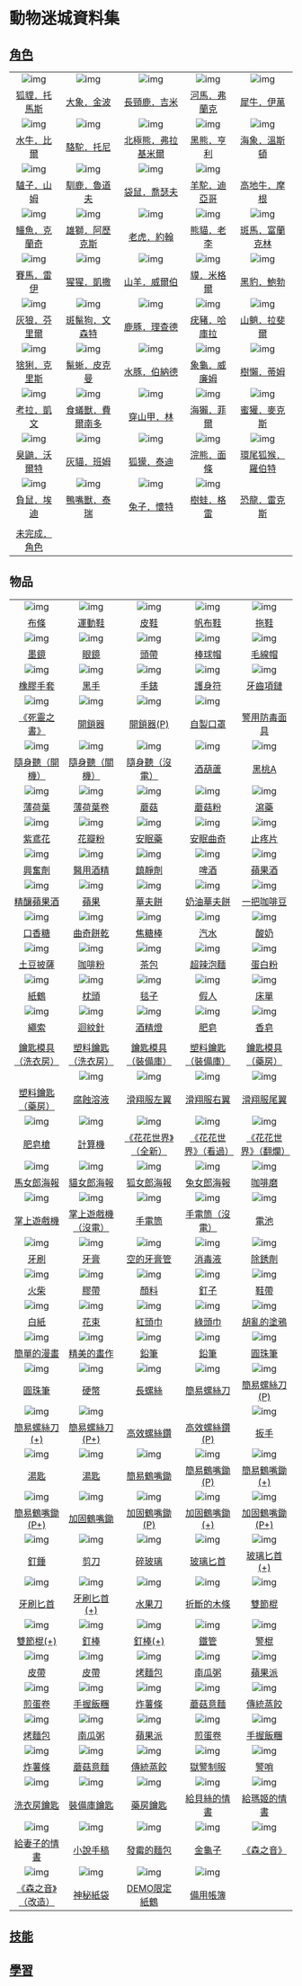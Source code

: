 # 動物迷城資料集

## [角色](角色一覽.md)

||||||
|:--:|:--:|:--:|:--:|:--:|
|![img](images/fox.png)|![img](images/elephant.png)|![img](images/giraffe.png)|![img](images/hippopotamus.png)|![img](images/rhinoceros.png)|
|[狐貍．托馬斯](狐貍．托馬斯.md)|[大象．金波](大象．金波.md)|[長頸鹿．吉米](長頸鹿．吉米.md)|[河馬．弗蘭克](河馬．弗蘭克.md)|[犀牛．伊萬](犀牛．伊萬.md)|
|![img](images/AfricanBuffalo.png)|![img](images/camel.png)|![img](images/PolarBear.png)|![img](images/BlackBear.png)|![img](images/walrus.png)|
|[水牛．比爾](水牛．比爾.md)|[駱駝．托尼](駱駝．托尼.md)|[北極熊．弗拉基米爾](北極熊．弗拉基米爾.md)|[黑熊．亨利](黑熊．亨利.md)|[海象．溫斯頓](海象．溫斯頓.md)|
|![img](images/donkey.png)|![img](images/reindeer.png)|![img](images/kangaroo.png)|![img](images/Alpaca.png)||
|[驢子．山姆](驢子．山姆.md)|[馴鹿．魯道夫](馴鹿．魯道夫.md)|[袋鼠．喬瑟夫](袋鼠．喬瑟夫.md)|[羊駝．迪亞哥](羊駝．迪亞哥.md)|[高地牛．摩根](高地牛．摩根.md)|
|![img](images/crocodile.png)|![img](images/lion.png)|![img](images/tiger.png)|![img](images/panda.png)|![img](images/zebra.png)|
|[鱷魚．克蘭奇](鱷魚．克蘭奇.md)|[雄獅．阿歷克斯](雄獅．阿歷克斯.md)|[老虎．約翰](老虎．約翰.md)|[熊貓．老李](熊貓．老李.md)|[斑馬．富蘭克林](斑馬．富蘭克林.md)|
|![img](images/horse.png)|![img](images/chimpanzee.png)|![img](images/goat.png)|![img](images/tapir.png)|![img](images/BlackPanther.png)|
|[賽馬．雷伊](賽馬．雷伊.md)|[猩猩．凱撒](猩猩．凱撒.md)|[山羊．威爾伯](山羊．威爾伯.md)|[貘．米格爾](貘．米格爾.md)|[黑豹．鮑勃](黑豹．鮑勃.md)|
|![img](images/Wolf.png)|![img](images/SpottedHyaena.png)|![img](images/DeerDolphin.png)|![img](images/Warthog.png)|![img](images/Mandrill.png)|
|[灰狼．芬里爾](灰狼．芬里爾.md)|[斑鬣狗．文森特](斑鬣狗．文森特.md)|[鹿豚．理查德](鹿豚．理查德.md)|[疣豬．哈庫拉](疣豬．哈庫拉.md)|[山魈．拉斐爾](山魈．拉斐爾.md)|
|![img](images/Lynx.png)|![img](images/MarineIguana.png)|![img](images/Capybara.png)|![img](images/Tortoise.png)|![img](images/sloth.png)|
|[猞猁．克里斯](猞猁．克里斯.md)|[鬣蜥．皮克曼](鬣蜥．皮克曼.md)|[水豚．伯納德](水豚．伯納德.md)|[象龜．威廉姆](象龜．威廉姆.md)|[樹懶．蒂姆](樹懶．蒂姆.md)|
|![img](images/Koala.png)|![img](images/Anteater.png)|![img](images/pangolin.png)|![img](images/SeaOtter.png)|![img](images/HoneyBadger.png)|
|[考拉．凱文](考拉．凱文.md)|[食蟻獸．費爾南多](食蟻獸．費爾南多.md)|[穿山甲．林](穿山甲．林.md)|[海獺．菲爾](海獺．菲爾.md)|[蜜獾．麥克斯](蜜獾．麥克斯.md)|
|![img](images/skunk.png)|![img](images/cat.png)|![img](images/meerkat.png)|![img](images/Raccoon.png)|![img](images/RingTailedLemur.png)|
|[臭鼬．沃爾特](臭鼬．沃爾特.md)|[灰貓．班姆](灰貓．班姆.md)|[狐獴．泰迪](狐獴．泰迪.md)|[浣熊．面條](浣熊．面條.md)|[環尾狐猴．羅伯特](環尾狐猴．羅伯特.md)|
|![img](images/Possum.png)|![img](images/platypus.png)|![img](images/rabbit.png)|![img](images/Treefrog.png)||
|[負鼠．埃迪](負鼠．埃迪.md)|[鴨嘴獸．泰瑞](鴨嘴獸．泰瑞.md)|[兔子．懷特](兔子．懷特.md)|[樹蛙．格雷](樹蛙．格雷.md)|[恐龍．雷克斯](恐龍．雷克斯.md)|
||||||
|[未完成．角色](未完成．角色.md)|||||


## 物品

||||||
|:--:|:--:|:--:|:--:|:--:|
|![img](images/item_pic_BT.png)|![img](images/item_pic_QX.png)|![img](images/item_pic_PX.png)|![img](images/item_pic_FBX.png)|![img](images/item_pic_TX.png)|
|[布條](道具.md#布條)|[運動鞋](道具.md#運動鞋)|[皮鞋](道具.md#皮鞋)|[帆布鞋](道具.md#帆布鞋)|[拖鞋](道具.md#拖鞋)|
|![img](images/item_pic_TYJ.png)|![img](images/item_pic_JSYJ.png)|![img](images/item_pic_YDTD.png)|![img](images/item_pic_BQM.png)|![img](images/item_pic_MXM.png)|
|[墨鏡](道具.md#墨鏡)|[眼鏡](道具.md#眼鏡)|[頭帶](道具.md#頭帶)|[棒球帽](道具.md#棒球帽)|[毛線帽](道具.md#毛線帽)|
|![img](images/item_pic_XJST.png)|![img](images/item_pic_HS.png)|![img](images/item_pic_DZB.png)|![img](images/item_pic_HYHSF.png)|![img](images/item_pic_YCXL.png)|
|[橡膠手套](道具.md#橡膠手套)|[黑手](道具.md#黑手)|[手錶](道具.md#手錶)|[護身符](道具.md#護身符)|[牙齒項鏈](道具.md#牙齒項鏈)|
|![img](images/item_pic_SLZS.png)|![img](images/item_pic_KSQ.png)|![img](images/item_pic_KSQ.png)|![img](images/item_pic_ZZKZ.png)||
|[《死靈之書》](道具.md#《死靈之書》)|[開鎖器](道具.md#開鎖器)|[開鎖器(P)](道具.md#開鎖器(P))|[自製口罩](道具.md#自製口罩)|[警用防毒面具](道具.md#警用防毒面具)|
|![img](images/item_pic_SST.png)|![img](images/item_pic_SST.png)|![img](images/item_pic_SST.png)|![img](images/item_pic_JHL.png)|![img](images/item_pic_HTA.png)|
|[隨身聽（開機）](道具.md#隨身聽（開機）)|[隨身聽（關機）](道具.md#隨身聽（關機）)|[隨身聽（沒電）](道具.md#隨身聽（沒電）)|[酒葫蘆](道具.md#酒葫蘆)|[黑桃A](道具.md#黑桃A)|
|![img](images/item_pic_BHY.png)|![img](images/item_pic_BHYJ.png)|![img](images/item_pic_HMG.png)|![img](images/item_pic_MGF.png)|![img](images/item_pic_XY.png)|
|[薄荷葉](道具.md#薄荷葉)|[薄荷葉卷](道具.md#薄荷葉卷)|[蘑菇](道具.md#蘑菇)|[蘑菇粉](道具.md#蘑菇粉)|[瀉藥](道具.md#瀉藥)|
|![img](images/item_pic_WYH.png)|![img](images/item_pic_HBF.png)|![img](images/item_pic_AMY.png)|![img](images/item_pic_AMQQ.png)|![img](images/item_pic_ZTP.png)|
|[紫鳶花](道具.md#紫鳶花)|[花瓣粉](道具.md#花瓣粉)|[安眠藥](道具.md#安眠藥)|[安眠曲奇](道具.md#安眠曲奇)|[止疼片](道具.md#止疼片)|
|![img](images/item_pic_XFJ.png)|![img](images/item_pic_YYJJ.png)|![img](images/item_pic_ZJJ.png)|![img](images/item_pic_PJ.png)|![img](images/item_pic_PGJ.png)|
|[興奮劑](道具.md#興奮劑)|[醫用酒精](道具.md#醫用酒精)|[鎮靜劑](道具.md#鎮靜劑)|[啤酒](道具.md#啤酒)|[蘋果酒](道具.md#蘋果酒)|
|![img](images/item_pic_JNPGJ.png)|![img](images/item_pic_PG.png)|![img](images/item_pic_HFB.png)|![img](images/item_pic_NYHFB.png)|![img](images/item_pic_YBKFD.png)|
|[精釀蘋果酒](道具.md#精釀蘋果酒)|[蘋果](道具.md#蘋果)|[華夫餅](道具.md#華夫餅)|[奶油華夫餅](道具.md#奶油華夫餅)|[一把咖啡豆](道具.md#一把咖啡豆)|
|![img](images/item_pic_KXT.png)|![img](images/item_pic_QQBG.png)|![img](images/item_pic_QKL.png)|![img](images/item_pic_QS2.png)|![img](images/item_pic_SN.png)|
|[口香糖](道具.md#口香糖)|[曲奇餅乾](道具.md#曲奇餅乾)|[焦糖棒](道具.md#焦糖棒)|[汽水](道具.md#汽水)|[酸奶](道具.md#酸奶)|
|![img](images/item_pic_TDPS.png)|![img](images/item_pic_KFF.png)|![img](images/item_pic_CB.png)|![img](images/item_pic_PBM.png)|![img](images/item_pic_DBF.png)|
|[土豆披薩](道具.md#土豆披薩)|[咖啡粉](道具.md#咖啡粉)|[茶包](道具.md#茶包)|[超辣泡麵](道具.md#超辣泡麵)|[蛋白粉](道具.md#蛋白粉)|
|![img](images/item_pic_ZH.png)|![img](images/item_pic_ZT.png)|![img](images/item_pic_TZ.png)|![img](images/item_pic_ZSJR.png)|![img](images/item_pic_CD.png)|
|[紙鶴](道具.md#紙鶴)|[枕頭](道具.md#枕頭)|[毯子](道具.md#毯子)|[假人](道具.md#假人)|[床單](道具.md#床單)|
|![img](images/item_pic_SS.png)|![img](images/item_pic_HXZ.png)|![img](images/item_pic_JJD.png)|![img](images/item_pic_FZ.png)|![img](images/item_pic_XZ.png)|
|[繩索](道具.md#繩索)|[迴紋針](道具.md#迴紋針)|[酒精燈](道具.md#酒精燈)|[肥皂](道具.md#肥皂)|[香皂](道具.md#香皂)|
||||||
|[鑰匙模具（洗衣房）](道具.md#鑰匙模具（洗衣房）)|[塑料鑰匙（洗衣房）](道具.md#塑料鑰匙（洗衣房）)|[鑰匙模具（裝備庫）](道具.md#鑰匙模具（裝備庫）)|[塑料鑰匙（裝備庫）](道具.md#塑料鑰匙（裝備庫）)|[鑰匙模具（藥房）](道具.md#鑰匙模具（藥房）)|
||![img](images/item_pic_FSRY.png)|![img](images/item_pic_HXFZY.png)|![img](images/item_pic_HXFYY.png)|![img](images/item_pic_HXFWY.png)|
|[塑料鑰匙（藥房）](道具.md#塑料鑰匙（藥房）)|[腐蝕溶液](道具.md#腐蝕溶液)|[滑翔服左翼](道具.md#滑翔服左翼)|[滑翔服右翼](道具.md#滑翔服右翼)|[滑翔服尾翼](道具.md#滑翔服尾翼)|
|![img](images/item_pic_FZQ.png)|![img](images/item_pic_JSQ.png)|![img](images/item_pic_HHSJQXD.png)|![img](images/item_pic_HHSJKGD.png)|![img](images/item_pic_HHSJFLD.png)|
|[肥皂槍](道具.md#肥皂槍)|[計算機](道具.md#計算機)|[《花花世界》（全新）](道具.md#《花花世界》（全新）)|[《花花世界》（看過）](道具.md#《花花世界》（看過）)|[《花花世界》（翻爛）](道具.md#《花花世界》（翻爛）)|
|![img](images/item_pic_MNLHB.png)|![img](images/item_pic_MNLHB2.png)|![img](images/item_pic_HNLHB.png)|![img](images/item_pic_TNLHB.png)|![img](images/item_pic_KFM.png)|
|[馬女郎海報](道具.md#馬女郎海報)|[貓女郎海報](道具.md#貓女郎海報)|[狐女郎海報](道具.md#狐女郎海報)|[兔女郎海報](道具.md#兔女郎海報)|[咖啡磨](道具.md#咖啡磨)|
|![img](images/item_pic_ZSYXJ.png)|![img](images/item_pic_ZSYXJ.png)|![img](images/item_pic_SDT.png)|![img](images/item_pic_SDT.png)|![img](images/item_pic_DC.png)|
|[掌上遊戲機](道具.md#掌上遊戲機)|[掌上遊戲機（沒電）](道具.md#掌上遊戲機（沒電）)|[手電筒](道具.md#手電筒)|[手電筒（沒電）](道具.md#手電筒（沒電）)|[電池](道具.md#電池)|
|![img](images/item_pic_YS.png)|![img](images/item_pic_YG.png)|![img](images/item_pic_KDYGG.png)|![img](images/item_pic_XDY.png)|![img](images/item_pic_CXJ.png)|
|[牙刷](道具.md#牙刷)|[牙膏](道具.md#牙膏)|[空的牙膏管](道具.md#空的牙膏管)|[消毒液](道具.md#消毒液)|[除銹劑](道具.md#除銹劑)|
|![img](images/item_pic_HC.png)|![img](images/item_pic_JD.png)|![img](images/item_pic_YL.png)|![img](images/item_pic_DZ.png)|![img](images/item_pic_XD.png)|
|[火柴](道具.md#火柴)|[膠帶](道具.md#膠帶)|[顏料](道具.md#顏料)|[釘子](道具.md#釘子)|[鞋帶](道具.md#鞋帶)|
|![img](images/item_pic_BZ.png)|![img](images/item_pic_HS2.png)|![img](images/item_pic_HTJ.png)|![img](images/item_pic_LTJ.png)|![img](images/item_pic_HLDTY.png)|
|[白紙](道具.md#白紙)|[花束](道具.md#花束)|[紅頭巾](道具.md#紅頭巾)|[綠頭巾](道具.md#綠頭巾)|[胡亂的塗鴉](道具.md#胡亂的塗鴉)|
|![img](images/item_pic_JDDMH.png)|![img](images/item_pic_JMDHZ.png)|![img](images/item_pic_QB.png)|![img](images/item_pic_QB.png)|![img](images/item_pic_YZB.png)|
|[簡單的漫畫](道具.md#簡單的漫畫)|[精美的畫作](道具.md#精美的畫作)|[鉛筆](道具.md#鉛筆)|[鉛筆](道具.md#鉛筆)|[圓珠筆](道具.md#圓珠筆)|
|![img](images/item_pic_YZB.png)|![img](images/item_pic_YB.png)|![img](images/item_pic_CLS.png)|![img](images/item_pic_JYLSD.png)|![img](images/item_pic_JYLSD.png)|
|[圓珠筆](道具.md#圓珠筆)|[硬幣](道具.md#硬幣)|[長螺絲](道具.md#長螺絲)|[簡易螺絲刀](道具.md#簡易螺絲刀)|[簡易螺絲刀(P)](道具.md#簡易螺絲刀(P))|
|![img](images/item_pic_JYLSD.png)|![img](images/item_pic_JYLSD.png)|||![img](images/item_pic_BS.png)|
|[簡易螺絲刀(+)](道具.md#簡易螺絲刀(+))|[簡易螺絲刀(P+)](道具.md#簡易螺絲刀(P+))|[高效螺絲鑽](道具.md#高效螺絲鑽)|[高效螺絲鑽(P)](道具.md#高效螺絲鑽(P))|[扳手](道具.md#扳手)|
|![img](images/item_pic_TC.png)|![img](images/item_pic_TC.png)|![img](images/item_pic_JYHZC.png)|![img](images/item_pic_JYHZC.png)|![img](images/item_pic_JYHZC.png)|
|[湯匙](道具.md#湯匙)|[湯匙](道具.md#湯匙)|[簡易鶴嘴鋤](道具.md#簡易鶴嘴鋤)|[簡易鶴嘴鋤(P)](道具.md#簡易鶴嘴鋤(P))|[簡易鶴嘴鋤(+)](道具.md#簡易鶴嘴鋤(+))|
|![img](images/item_pic_JYHZC.png)|![img](images/item_pic_JGHZC.png)|![img](images/item_pic_JGHZC.png)|![img](images/item_pic_JGHZC.png)|![img](images/item_pic_JGHZC.png)|
|[簡易鶴嘴鋤(P+)](道具.md#簡易鶴嘴鋤(P+))|[加固鶴嘴鋤](道具.md#加固鶴嘴鋤)|[加固鶴嘴鋤(P)](道具.md#加固鶴嘴鋤(P))|[加固鶴嘴鋤(+)](道具.md#加固鶴嘴鋤(+))|[加固鶴嘴鋤(P+)](道具.md#加固鶴嘴鋤(P+))|
|![img](images/item_pic_DC2.png)|![img](images/item_pic_JD2.png)|![img](images/item_pic_SBL.png)|![img](images/item_pic_BLBS.png)|![img](images/item_pic_BLBS.png)|
|[釘錘](道具.md#釘錘)|[剪刀](道具.md#剪刀)|[碎玻璃](道具.md#碎玻璃)|[玻璃匕首](道具.md#玻璃匕首)|[玻璃匕首(+)](道具.md#玻璃匕首(+))|
|![img](images/item_pic_YSBS.png)|![img](images/item_pic_YSBS.png)|![img](images/item_pic_SGD.png)|![img](images/item_pic_ZDDMT.png)|![img](images/item_pic_BLBS.png)|
|[牙刷匕首](道具.md#牙刷匕首)|[牙刷匕首(+)](道具.md#牙刷匕首(+))|[水果刀](道具.md#水果刀)|[折斷的木條](道具.md#折斷的木條)|[雙節棍](道具.md#雙節棍)|
|![img](images/item_pic_BLBS.png)|![img](images/item_pic_DB.png)|![img](images/item_pic_DB.png)|![img](images/item_pic_TG.png)|![img](images/item_pic_TG.png)|
|[雙節棍(+)](道具.md#雙節棍(+))|[釘棒](道具.md#釘棒)|[釘棒(+)](道具.md#釘棒(+))|[鐵管](道具.md#鐵管)|[警棍](道具.md#警棍)|
|![img](images/item_pic_PD.png)|![img](images/item_pic_PD.png)|![img](images/item_pic_KMB.png)|![img](images/item_pic_NGZ.png)|![img](images/item_pic_RSFT.png)|
|[皮帶](道具.md#皮帶)|[皮帶](道具.md#皮帶)|[烤麵包](道具.md#烤麵包)|[南瓜粥](道具.md#南瓜粥)|[蘋果派](道具.md#蘋果派)|
|![img](images/item_pic_RSFT.png)|![img](images/item_pic_RSFT.png)|![img](images/item_pic_ZST.png)|![img](images/item_pic_ZST.png)|![img](images/item_pic_ZST.png)|
|[煎蛋卷](道具.md#煎蛋卷)|[手握飯糰](道具.md#手握飯糰)|[炸薯條](道具.md#炸薯條)|[蘑菇意麵](道具.md#蘑菇意麵)|[傳統蒸餃](道具.md#傳統蒸餃)|
|![img](images/item_pic_KMB.png)|![img](images/item_pic_NGZ.png)|![img](images/item_pic_RSFT.png)|![img](images/item_pic_RSFT.png)|![img](images/item_pic_RSFT.png)|
|[烤麵包](道具.md#烤麵包)|[南瓜粥](道具.md#南瓜粥)|[蘋果派](道具.md#蘋果派)|[煎蛋卷](道具.md#煎蛋卷)|[手握飯糰](道具.md#手握飯糰)|
|![img](images/item_pic_ZST.png)|![img](images/item_pic_ZST.png)|![img](images/item_pic_ZST.png)|![img](images/item_pic_CD.png)|![img](images/item_pic_JS.png)|
|[炸薯條](道具.md#炸薯條)|[蘑菇意麵](道具.md#蘑菇意麵)|[傳統蒸餃](道具.md#傳統蒸餃)|[獄警制服](道具.md#獄警制服)|[警哨](道具.md#警哨)|
|![img](images/item_pic_XYFYS.png)|![img](images/item_pic_XYFYS.png)|![img](images/item_pic_XYFYS.png)|![img](images/item_pic_QS.png)|![img](images/item_pic_QS.png)|
|[洗衣房鑰匙](道具.md#洗衣房鑰匙)|[裝備庫鑰匙](道具.md#裝備庫鑰匙)|[藥房鑰匙](道具.md#藥房鑰匙)|[給貝絲的情書](道具.md#給貝絲的情書)|[給瑪姬的情書](道具.md#給瑪姬的情書)|
|![img](images/item_pic_QS.png)|![img](images/item_pic_QS.png)|![img](images/item_pic_FMDMB.png)|![img](images/item_pic_JGZ.png)|![img](images/item_pic_SZY.png)|
|[給妻子的情書](道具.md#給妻子的情書)|[小說手稿](道具.md#小說手稿)|[發霉的麵包](道具.md#發霉的麵包)|[金龜子](道具.md#金龜子)|[《森之音》](道具.md#《森之音》)|
|![img](images/item_pic_SZY.png)|![img](images/item_pic_SMZD.png)|![img](images/item_pic_DEMOZH.png)|![img](images/item_pic_BYZB.png)||
|[《森之音》（改造）](道具.md#《森之音》（改造）)|[神秘紙袋](道具.md#神秘紙袋)|[DEMO限定紙鶴](道具.md#DEMO限定紙鶴)|[備用帳簿](道具.md#備用帳簿)||


## [技能](技能.md)

## [學習](學習.md)
